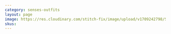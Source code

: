 ```yaml
---
category: senses-outfits
layout: page
image: https://res.cloudinary.com/stitch-fix/image/upload/v1709242798/Style_studio/Styleshuffle/22-12-15_W_OF_V12_0186_Base.jpg
skus:
---
```


